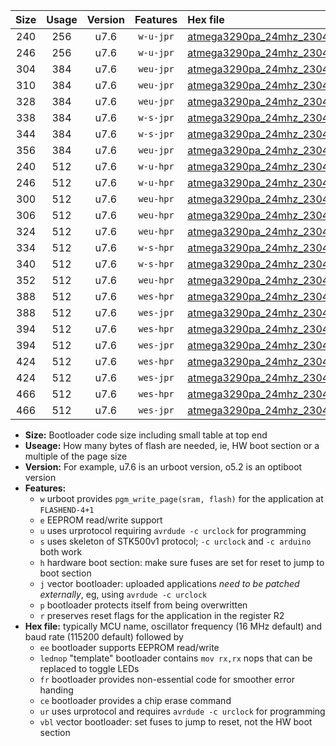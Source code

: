 |Size|Usage|Version|Features|Hex file|
|:-:|:-:|:-:|:-:|:--|
|240|256|u7.6|`w-u-jpr`|[atmega3290pa_24mhz_230400bps_ur_vbl.hex](https://raw.githubusercontent.com/stefanrueger/urboot/main/atmega3290pa_24mhz_230400bps_ur_vbl.hex)|
|246|256|u7.6|`w-u-jpr`|[atmega3290pa_24mhz_230400bps_lednop_ur_vbl.hex](https://raw.githubusercontent.com/stefanrueger/urboot/main/atmega3290pa_24mhz_230400bps_lednop_ur_vbl.hex)|
|304|384|u7.6|`weu-jpr`|[atmega3290pa_24mhz_230400bps_ee_ur_vbl.hex](https://raw.githubusercontent.com/stefanrueger/urboot/main/atmega3290pa_24mhz_230400bps_ee_ur_vbl.hex)|
|310|384|u7.6|`weu-jpr`|[atmega3290pa_24mhz_230400bps_ee_lednop_ur_vbl.hex](https://raw.githubusercontent.com/stefanrueger/urboot/main/atmega3290pa_24mhz_230400bps_ee_lednop_ur_vbl.hex)|
|328|384|u7.6|`weu-jpr`|[atmega3290pa_24mhz_230400bps_ee_lednop_fr_ur_vbl.hex](https://raw.githubusercontent.com/stefanrueger/urboot/main/atmega3290pa_24mhz_230400bps_ee_lednop_fr_ur_vbl.hex)|
|338|384|u7.6|`w-s-jpr`|[atmega3290pa_24mhz_230400bps_vbl.hex](https://raw.githubusercontent.com/stefanrueger/urboot/main/atmega3290pa_24mhz_230400bps_vbl.hex)|
|344|384|u7.6|`w-s-jpr`|[atmega3290pa_24mhz_230400bps_lednop_vbl.hex](https://raw.githubusercontent.com/stefanrueger/urboot/main/atmega3290pa_24mhz_230400bps_lednop_vbl.hex)|
|356|384|u7.6|`weu-jpr`|[atmega3290pa_24mhz_230400bps_ee_lednop_fr_ce_ur_vbl.hex](https://raw.githubusercontent.com/stefanrueger/urboot/main/atmega3290pa_24mhz_230400bps_ee_lednop_fr_ce_ur_vbl.hex)|
|240|512|u7.6|`w-u-hpr`|[atmega3290pa_24mhz_230400bps_ur.hex](https://raw.githubusercontent.com/stefanrueger/urboot/main/atmega3290pa_24mhz_230400bps_ur.hex)|
|246|512|u7.6|`w-u-hpr`|[atmega3290pa_24mhz_230400bps_lednop_ur.hex](https://raw.githubusercontent.com/stefanrueger/urboot/main/atmega3290pa_24mhz_230400bps_lednop_ur.hex)|
|300|512|u7.6|`weu-hpr`|[atmega3290pa_24mhz_230400bps_ee_ur.hex](https://raw.githubusercontent.com/stefanrueger/urboot/main/atmega3290pa_24mhz_230400bps_ee_ur.hex)|
|306|512|u7.6|`weu-hpr`|[atmega3290pa_24mhz_230400bps_ee_lednop_ur.hex](https://raw.githubusercontent.com/stefanrueger/urboot/main/atmega3290pa_24mhz_230400bps_ee_lednop_ur.hex)|
|324|512|u7.6|`weu-hpr`|[atmega3290pa_24mhz_230400bps_ee_lednop_fr_ur.hex](https://raw.githubusercontent.com/stefanrueger/urboot/main/atmega3290pa_24mhz_230400bps_ee_lednop_fr_ur.hex)|
|334|512|u7.6|`w-s-hpr`|[atmega3290pa_24mhz_230400bps.hex](https://raw.githubusercontent.com/stefanrueger/urboot/main/atmega3290pa_24mhz_230400bps.hex)|
|340|512|u7.6|`w-s-hpr`|[atmega3290pa_24mhz_230400bps_lednop.hex](https://raw.githubusercontent.com/stefanrueger/urboot/main/atmega3290pa_24mhz_230400bps_lednop.hex)|
|352|512|u7.6|`weu-hpr`|[atmega3290pa_24mhz_230400bps_ee_lednop_fr_ce_ur.hex](https://raw.githubusercontent.com/stefanrueger/urboot/main/atmega3290pa_24mhz_230400bps_ee_lednop_fr_ce_ur.hex)|
|388|512|u7.6|`wes-hpr`|[atmega3290pa_24mhz_230400bps_ee.hex](https://raw.githubusercontent.com/stefanrueger/urboot/main/atmega3290pa_24mhz_230400bps_ee.hex)|
|388|512|u7.6|`wes-jpr`|[atmega3290pa_24mhz_230400bps_ee_vbl.hex](https://raw.githubusercontent.com/stefanrueger/urboot/main/atmega3290pa_24mhz_230400bps_ee_vbl.hex)|
|394|512|u7.6|`wes-hpr`|[atmega3290pa_24mhz_230400bps_ee_lednop.hex](https://raw.githubusercontent.com/stefanrueger/urboot/main/atmega3290pa_24mhz_230400bps_ee_lednop.hex)|
|394|512|u7.6|`wes-jpr`|[atmega3290pa_24mhz_230400bps_ee_lednop_vbl.hex](https://raw.githubusercontent.com/stefanrueger/urboot/main/atmega3290pa_24mhz_230400bps_ee_lednop_vbl.hex)|
|424|512|u7.6|`wes-hpr`|[atmega3290pa_24mhz_230400bps_ee_lednop_fr.hex](https://raw.githubusercontent.com/stefanrueger/urboot/main/atmega3290pa_24mhz_230400bps_ee_lednop_fr.hex)|
|424|512|u7.6|`wes-jpr`|[atmega3290pa_24mhz_230400bps_ee_lednop_fr_vbl.hex](https://raw.githubusercontent.com/stefanrueger/urboot/main/atmega3290pa_24mhz_230400bps_ee_lednop_fr_vbl.hex)|
|466|512|u7.6|`wes-hpr`|[atmega3290pa_24mhz_230400bps_ee_lednop_fr_ce.hex](https://raw.githubusercontent.com/stefanrueger/urboot/main/atmega3290pa_24mhz_230400bps_ee_lednop_fr_ce.hex)|
|466|512|u7.6|`wes-jpr`|[atmega3290pa_24mhz_230400bps_ee_lednop_fr_ce_vbl.hex](https://raw.githubusercontent.com/stefanrueger/urboot/main/atmega3290pa_24mhz_230400bps_ee_lednop_fr_ce_vbl.hex)|

- **Size:** Bootloader code size including small table at top end
- **Useage:** How many bytes of flash are needed, ie, HW boot section or a multiple of the page size
- **Version:** For example, u7.6 is an urboot version, o5.2 is an optiboot version
- **Features:**
  + `w` urboot provides `pgm_write_page(sram, flash)` for the application at `FLASHEND-4+1`
  + `e` EEPROM read/write support
  + `u` uses urprotocol requiring `avrdude -c urclock` for programming
  + `s` uses skeleton of STK500v1 protocol; `-c urclock` and `-c arduino` both work
  + `h` hardware boot section: make sure fuses are set for reset to jump to boot section
  + `j` vector bootloader: uploaded applications *need to be patched externally*, eg, using `avrdude -c urclock`
  + `p` bootloader protects itself from being overwritten
  + `r` preserves reset flags for the application in the register R2
- **Hex file:** typically MCU name, oscillator frequency (16 MHz default) and baud rate (115200 default) followed by
  + `ee` bootloader supports EEPROM read/write
  + `lednop` "template" bootloader contains `mov rx,rx` nops that can be replaced to toggle LEDs
  + `fr` bootloader provides non-essential code for smoother error handing
  + `ce` bootloader provides a chip erase command
  + `ur` uses urprotocol and requires `avrdude -c urclock` for programming
  + `vbl` vector bootloader: set fuses to jump to reset, not the HW boot section
